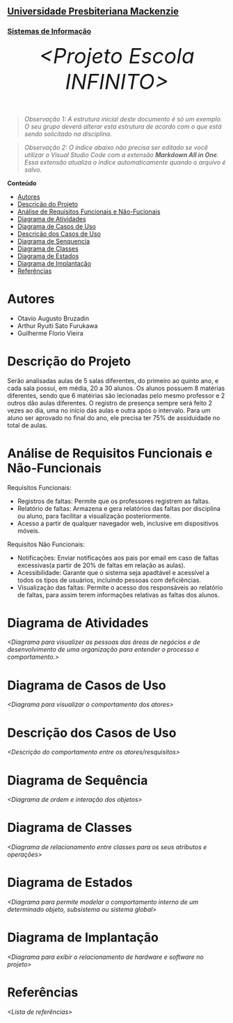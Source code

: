 <h2><a href= "https://www.mackenzie.br">Universidade Presbiteriana Mackenzie</a></h2>
<h3><a href= "https://www.mackenzie.br/graduacao/sao-paulo-higienopolis/sistemas-de-informacao">Sistemas de Informação</a></h3>


<font size="+12"><center>
*&lt;Projeto Escola INFINITO&gt;*
</center></font>

>*Observação 1: A estrutura inicial deste documento é só um exemplo. O seu grupo deverá alterar esta estrutura de acordo com o que está sendo solicitado na disciplina.*

>*Observação 2: O índice abaixo não precisa ser editado se você utilizar o Visual Studio Code com a extensão **Markdown All in One**. Essa extensão atualiza o índice automaticamente quando o arquivo é salvo.*

**Conteúdo**

- [Autores](#nome-alunos)
- [Descrição do Projeto](#introdução-do-projeto)
- [Análise de Requisitos Funcionais e Não-Fucionais](#descrição-dos-requisitos)
- [Diagrama de Atividades](#diagrama-de-atividades) 
- [Diagrama de Casos de Uso](#diagrama-de-comportamento-atores)
- [Descrição dos Casos de Uso](#descrição-das-funcões)
- [Diagrama de Senquencia](#diagrama-de-ordem-interações)
- [Diagrama de Classes](#diagrama-orientado-objetos)
- [Diagrama de Estados](#diagrama-estrutura-componente)
- [Diagrama de Implantação](#diagrama-de-hardware-software)
- [Referências](#referências)


# Autores

* Otavio Augusto Bruzadin
* Arthur Ryuiti Sato Furukawa
* Guilherme Florio Vieira

# Descrição do Projeto

Serão analisadas aulas de 5 salas diferentes, do primeiro ao quinto ano, e cada sala possui, em média, 20 a 30 alunos. Os alunos possuem 8 matérias diferentes, sendo que 6 matéirias são lecionadas pelo mesmo professor e 2 outros dão aulas diferentes. O registro de presença sempre será feito 2 vezes ao dia, uma no início das aulas e outra após o intervalo.
Para um aluno ser aprovado no final do ano, ele precisa ter 75% de assiduidade no total de aulas. 

# Análise de Requisitos Funcionais e Não-Funcionais
Requisitos Funcionais:
- Registros de faltas: Permite que os professores registrem as faltas.
- Relatório de faltas: Armazena e gera relatórios das faltas por disciplina ou aluno, para facilitar a visualização posteriormente.
- Acesso a partir de qualquer navegador web, inclusive em dispositivos móveis.
  
Requisitos Não Funcionais:
- Notificações: Enviar notificações aos pais  por email em caso de faltas excessivas(a partir de 20% de faltas em relação as aulas).
- Acessibilidade: Garante que o sistema seja apadtável e acessível a todos os tipos de usuários, incluindo pessoas com deficiências.
- Visualização das faltas: Permite o acesso dos responsáveis ao relatório de faltas, para assim terem informações relativas as faltas dos alunos.


# Diagrama de Atividades

*&lt;Diagrama para visualizer as pessoas das áreas de negócios e de desenvolvimento de uma organização para entender o processo e comportamento.&gt;*

# Diagrama de Casos de Uso

*&lt;Diagrama para visualizar o comportamento dos atores&gt;*

# Descrição dos Casos de Uso

*&lt;Descrição do comportamento entre os atores/resquisitos&gt;*

# Diagrama de Sequência

*&lt;Diagrama de ordem e interação dos objetos&gt;*

# Diagrama de Classes

*&lt;Diagrama de relacionamento entre classes para os seus atributos e operações&gt;*

# Diagrama de Estados

*&lt;Diagrama para permite modelar o comportamento interno de um determinado objeto, subsistema ou sistema global&gt;*

# Diagrama de Implantação

*&lt;Diagrama para exibir o relacionamento de hardware e software no projeto&gt;*

# Referências

*&lt;Lista de referências&gt;*
